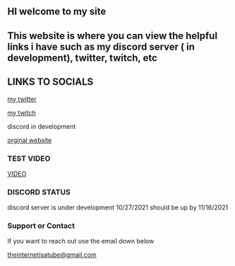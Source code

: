 ## HI welcome to my site 


## This website is where you can view the helpful links i have such as my discord server ( in development), twitter, twitch, etc 




## LINKS TO SOCIALS



[my twitter](https://twitter.com/neverlivedied)


[my twitch](https://www.twitch.tv/theminebrothers3)


discord in development


[orginal website](https://www.eurofan740.wixsite.com/website)


### TEST VIDEO
[VIDEO](https://www.youtube.com/watch?v=_pz0oXEuMo8)

            
### DISCORD STATUS
discord server is under development 10/27/2021
should be up by 11/16/2021


### Support or Contact
If you want to reach out use the email down below


theinternetisatube@gmail.com
